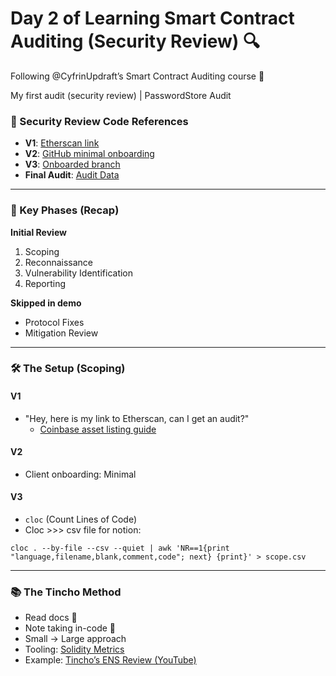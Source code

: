 # Day 2 of Learning Smart Contract Auditing (Security Review) 🔍

Following @CyfrinUpdraft’s Smart Contract Auditing course 🚀

My first audit (security review) | PasswordStore Audit


### 🔗 Security Review Code References
- **V1**: [Etherscan link](https://sepolia.etherscan.io/address/0x2ecf6ad327776bf966893c96efb24c9747f6694b)  
- **V2**: [GitHub minimal onboarding](https://github.com/Cyfrin/3-passwordstore-audit)  
- **V3**: [Onboarded branch](https://github.com/Cyfrin/3-passwordstore-audit/tree/onboarded)  
- **Final Audit**: [Audit Data](https://github.com/Cyfrin/3-passwordstore-audit/tree/audit-data)  

---

### 🔑 Key Phases (Recap)
**Initial Review**
1. Scoping  
2. Reconnaissance  
3. Vulnerability Identification  
4. Reporting  

**Skipped in demo**
- Protocol Fixes  
- Mitigation Review  

---

### 🛠 The Setup (Scoping)
#### V1
- "Hey, here is my link to Etherscan, can I get an audit?"  
  - [Coinbase asset listing guide](https://www.coinbase.com/blog/a-guide-to-listing-assets-on-coinbase)

#### V2
- Client onboarding: Minimal  

#### V3
- `cloc` (Count Lines of Code)
- Cloc >>> csv file for notion:
```
cloc . --by-file --csv --quiet | awk 'NR==1{print "language,filename,blank,comment,code"; next} {print}' > scope.csv
```
---

### 📚 The Tincho Method
- Read docs 📖  
- Note taking in-code 📝  
- Small → Large approach  
- Tooling: [Solidity Metrics](https://github.com/Consensys/solidity-metrics)  
- Example: [Tincho’s ENS Review (YouTube)](https://www.youtube.com/watch?app=desktop&v=A-T9F0anN1E)  
